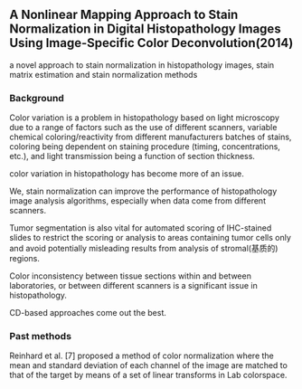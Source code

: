 ## A Nonlinear Mapping Approach to Stain Normalization in Digital Histopathology Images Using Image-Specific Color Deconvolution(2014)

a novel approach to stain normalization in histopathology images, stain matrix estimation and stain normalization methods

### Background
Color variation is a problem in histopathology based on light microscopy due
to a range of factors such as the use of different scanners,
variable chemical coloring/reactivity from different manufacturers batches of stains, coloring being dependent on staining
procedure (timing, concentrations, etc.), and light transmission being a function of section thickness.

color variation in histopathology has become more of an issue.

We, stain normalization can improve the performance of histopathology image analysis algorithms, especially when data come 
from different scanners.

Tumor segmentation is also vital for automated scoring of IHC-stained slides to restrict the scoring or analysis to areas containing
tumor cells only and avoid potentially misleading results from analysis of stromal(基质的) regions.

Color inconsistency between tissue sections within and between laboratories, or between different scanners is a significant 
issue in histopathology.

CD-based approaches come out the best.

### Past methods
Reinhard et al. \[7] proposed a method of color normalization where the mean and standard deviation of each channel of
the image are matched to that of the target by means of a set of linear transforms in Lab colorspace.

